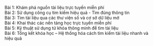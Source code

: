 Bài 1: Khám phá nguồn tài liệu trực tuyến miễn phí  
Bài 2: Sử dụng công cụ tìm kiếm hiệu quả - Tìm đúng thông tin  
Bài 3: Tìm tài liệu qua các thư viện số và cơ sở dữ liệu mở  
Bài 4: Khai thác các nền tảng học trực tuyến miễn phí  
Bài 5: Kỹ thuật sử dụng từ khóa thông minh để tìm tài liệu  
Bài 6: Tổng kết khóa học – Hệ thống hóa cách tìm kiếm tài liệu nhanh và hiệu quả